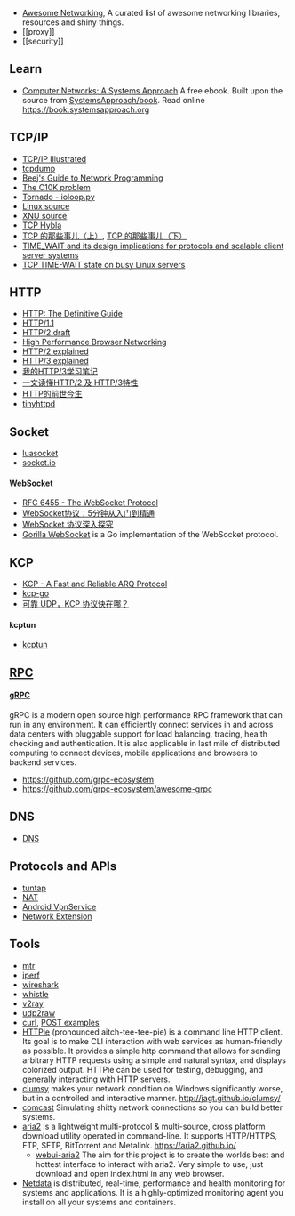 - [Awesome Networking](https://github.com/clowwindy/Awesome-Networking), A curated list of awesome networking libraries, resources and shiny things.
- [[proxy]]
- [[security]]



## Learn
- [Computer Networks: A Systems Approach](https://github.com/ruanyf/book-computer-networks) A free ebook. Built upon the source from [SystemsApproach/book](https://github.com/SystemsApproach/book). Read online https://book.systemsapproach.org



## TCP/IP
- [TCP/IP Illustrated](https://www.google.com/search?q=TCP%2FIP+Illustrated&ie=utf-8&oe=utf-8&aq=t&gws_rd=ssl)
- [tcpdump](http://www.tcpdump.org/tcpdump_man.html)
- [Beej's Guide to Network Programming](http://beej.us/guide/bgnet/output/html/multipage/index.html)
- [The C10K problem](http://www.kegel.com/c10k.html)
- [Tornado - ioloop.py](https://github.com/tornadoweb/tornado/blob/master/tornado/ioloop.py)
- [Linux source](https://github.com/torvalds/linux/tree/master/net/ipv4)
- [XNU source](http://www.opensource.apple.com/source/xnu/xnu-3248.20.55/bsd/netinet/)
- [TCP Hybla](http://www.mathcs.emory.edu/~cheung/Courses/558/Syllabus/Papers/TCP-Hybla.pdf)
- [TCP 的那些事儿（上）](https://coolshell.cn/articles/11564.html), [TCP 的那些事儿（下）](https://coolshell.cn/articles/11609.html)
- [TIME_WAIT and its design implications for protocols and scalable client server systems](http://www.serverframework.com/asynchronousevents/2011/01/time-wait-and-its-design-implications-for-protocols-and-scalable-servers.html)
- [TCP TIME-WAIT state on busy Linux servers](https://vincent.bernat.ch/en/blog/2014-tcp-time-wait-state-linux)



## HTTP
- [HTTP: The Definitive Guide](http://shop.oreilly.com/product/9781565925090.do)
- [HTTP/1.1](https://www.ietf.org/rfc/rfc2616.txt)
- [HTTP/2 draft](https://tools.ietf.org/html/draft-ietf-httpbis-http2-16)
- [High Performance Browser Networking](http://chimera.labs.oreilly.com/books/1230000000545)
- [HTTP/2 explained](https://github.com/bagder/http2-explained)
- [HTTP/3 explained](https://github.com/bagder/http3-explained)
- [我的HTTP/3学习笔记](https://mp.weixin.qq.com/s/bD8C0oR34ZKUEZjN9yBSJg)
- [一文读懂HTTP/2 及 HTTP/3特性](https://github.com/ljianshu/Blog/issues/57)
- [HTTP的前世今生](https://coolshell.cn/articles/19840.html)
- [tinyhttpd](https://github.com/qinhanlei/tinyhttpd)



## Socket
- [luasocket](https://github.com/diegonehab/luasocket)
- [socket.io](https://github.com/socketio/socket.io)
#### [WebSocket](https://en.wikipedia.org/wiki/WebSocket)
- [RFC 6455 - The WebSocket Protocol](https://tools.ietf.org/html/rfc6455)
- [WebSocket协议：5分钟从入门到精通](https://www.cnblogs.com/chyingp/p/websocket-deep-in.html)
- [WebSocket 协议深入探究](https://www.infoq.cn/article/deep-in-websocket-protocol)
- [Gorilla WebSocket](https://github.com/gorilla/websocket) is a Go implementation of the WebSocket protocol.



## KCP
- [KCP - A Fast and Reliable ARQ Protocol](https://github.com/skywind3000/kcp)
- [kcp-go](https://github.com/xtaci/kcp-go)
- [可靠 UDP，KCP 协议快在哪？](https://testerhome.com/topics/14688)
#### kcptun
- [kcptun](https://github.com/xtaci/kcptun)



## [RPC](https://en.wikipedia.org/wiki/Remote_procedure_call)
#### [gRPC](https://www.grpc.io/)
gRPC is a modern open source high performance RPC framework that can run in any environment. It can efficiently connect services in and across data centers with pluggable support for load balancing, tracing, health checking and authentication. It is also applicable in last mile of distributed computing to connect devices, mobile applications and browsers to backend services.
- https://github.com/grpc-ecosystem
- https://github.com/grpc-ecosystem/awesome-grpc



## DNS
- [DNS](https://www.ietf.org/rfc/rfc1035.txt)



## Protocols and APIs
- [tuntap](https://www.kernel.org/doc/Documentation/networking/tuntap.txt)
- [NAT](https://www.ietf.org/rfc/rfc1631.txt)
- [Android VpnService](http://developer.android.com/reference/android/net/VpnService.html)
- [Network Extension](https://developer.apple.com/library/prerelease/ios/documentation/NetworkExtension/Reference/Network_Extension_Framework_Reference/index.html#//apple_ref/doc/uid/TP40016234)



## Tools
- [mtr](https://github.com/traviscross/mtr)
- [iperf](https://iperf.fr/)
- [wireshark](https://www.wireshark.org/)
- [whistle](https://github.com/avwo/whistle)
- [v2ray](https://www.v2ray.com/)
- [udp2raw](https://github.com/wangyu-/udp2raw-tunnel)
- [curl](https://github.com/curl/curl), [POST examples](https://gist.github.com/subfuzion/08c5d85437d5d4f00e58)
- [HTTPie](https://github.com/jakubroztocil/httpie) (pronounced aitch-tee-tee-pie) is a command line HTTP client. Its goal is to make CLI interaction with web services as human-friendly as possible. It provides a simple http command that allows for sending arbitrary HTTP requests using a simple and natural syntax, and displays colorized output. HTTPie can be used for testing, debugging, and generally interacting with HTTP servers.
- [clumsy](https://github.com/jagt/clumsy) makes your network condition on Windows significantly worse, but in a controlled and interactive manner. http://jagt.github.io/clumsy/
- [comcast](https://github.com/tylertreat/comcast) Simulating shitty network connections so you can build better systems.
- [aria2](https://github.com/aria2/aria2) is a lightweight multi-protocol & multi-source, cross platform download utility operated in command-line. It supports HTTP/HTTPS, FTP, SFTP, BitTorrent and Metalink. https://aria2.github.io/
  - [webui-aria2](https://github.com/ziahamza/webui-aria2) The aim for this project is to create the worlds best and hottest interface to interact with aria2. Very simple to use, just download and open index.html in any web browser.
- [Netdata](https://github.com/netdata/netdata) is distributed, real-time, performance and health monitoring for systems and applications. It is a highly-optimized monitoring agent you install on all your systems and containers.


